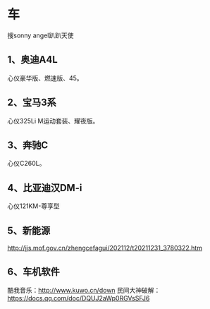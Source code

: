# 车
搜sonny angel趴趴天使

## 1、奥迪A4L
心仪豪华版、燃速版、45。

## 2、宝马3系
心仪325Li M运动套装、耀夜版。

## 3、奔驰C
心仪C260L。

## 4、比亚迪汉DM-i
心仪121KM-尊享型

## 5、新能源
http://jjs.mof.gov.cn/zhengcefagui/202112/t20211231_3780322.htm

## 6、车机软件
酷我音乐：http://www.kuwo.cn/down
民间大神破解：https://docs.qq.com/doc/DQUJ2aWp0RGVsSFJ6




